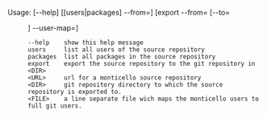 Usage: [--help] [[users|packages] --from=<URL>] [export --from=<URL> [--to=<DIR>] --user-map=<FILE>]
	
	--help    show this help message
	users     list all users of the source repository
	packages  list all packages in the source repository
	export    export the source repository to the git repository in <DIR>
	<URL>     url for a monticello source repository
	<DIR>     git repository directory to which the source repository is exported to.
	<FILE>    a line separate file wich maps the monticello users to full git users.